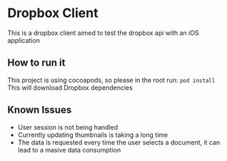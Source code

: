 # Dropbox Client

This is a dropbox client aimed to test the dropbox api with an iOS application

## How to run it 

This project is using cocoapods, so please in the root run:
```pod install```    
This will download Dropbox dependencies

## Known Issues

- User session is not being handled
- Currently updating thumbnails is taking a long time
- The data is requested every time the user selects a document, it can lead to a masive data consumption
